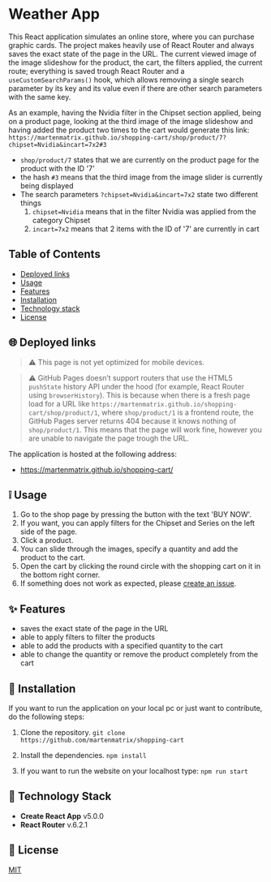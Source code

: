 # Weather App

This React application simulates an online store, where you can purchase graphic cards. The project makes heavily use of React Router and always saves the exact state of the page in the URL. The current  viewed image of the image slideshow for the product, the cart, the filters applied, the current route; everything is saved trough React Router and a `useCustomSearchParams()` hook, which allows removing a single search parameter by its key and its value even if there are other search parameters with the same key.

As an example, having the Nvidia filter in the Chipset section applied, being on a product page, looking at the third image of the image slideshow and having added the product two times to the cart would generate this link:
`https://martenmatrix.github.io/shopping-cart/shop/product/7?chipset=Nvidia&incart=7x2#3`
- `shop/product/7` states that we are currently on the product page for the product with the ID '7'
- the hash `#3` means that the third image from the image slider is currently being displayed
- The search parameters `?chipset=Nvidia&incart=7x2` state two different things
	1. `chipset=Nvidia` means that in the filter Nvidia was applied from the category Chipset
	2. `incart=7x2` means that 2 items with the ID of '7' are currently in cart
	
## Table of Contents
- [Deployed links](#globe_with_meridians-deployed-links)
- [Usage](#grey_exclamation-usage)
- [Features](#sparkles-features)
- [Installation](#wrench-installation)
- [Technology stack](#blue_book-technology-stack)
- [License](#scroll-license)

## :globe_with_meridians: Deployed links
> :warning: This page is not yet optimized for mobile devices.

> :warning: GitHub Pages doesn’t support routers that use the HTML5 `pushState` history API under the hood (for example, React Router using `browserHistory`). This is because when there is a fresh page load for a URL like `https://martenmatrix.github.io/shopping-cart/shop/product/1`, where `shop/product/1` is a frontend route, the GitHub Pages server returns 404 because it knows nothing of `shop/product/1`. 
> This means that the page will work fine, however you are unable to navigate the page trough the URL.

The application is hosted at the following address:

- https://martenmatrix.github.io/shopping-cart/

## :grey_exclamation: Usage
1. Go to the shop page by pressing the button with the text 'BUY NOW'.
2. If you want, you can apply filters for the Chipset and Series on the left side of the page.
3. Click a product.
4. You can slide through the images, specify a quantity and add the product to the cart.
5. Open the cart by clicking the round circle with the shopping cart on it in the bottom right corner.
6. If something does not work as expected, please [create an issue](https://github.com/martenmatrix/shopping-cart/issues/new).

## :sparkles: Features
- saves the exact state of the page in the URL
- able to apply filters to filter the products
- able to add the products with a specified quantity to the cart
- able to change the quantity or remove the product completely from the cart

##  :wrench: Installation

If you want to run the application on your local pc or just want to contribute, do the following steps:

1. Clone the repository.
	`git clone https://github.com/martenmatrix/shopping-cart`

2. Install the dependencies.
	`npm install`

3. If you want to run the website on your localhost type: 
	`npm run start`

## :blue_book: Technology Stack
- **Create React App** v5.0.0
- **React Router** v.6.2.1
## :scroll: License
[MIT](https://github.com/martenmatrix/shopping-cart/blob/main/LICENSE)